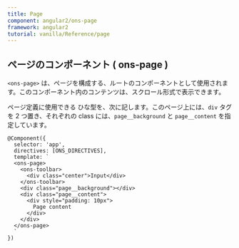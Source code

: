 ```yaml
---
title: Page
component: angular2/ons-page
framework: angular2
tutorial: vanilla/Reference/page
---
```


## ページのコンポーネント ( ons-page )

`<ons-page>` は、ページを構成する、ルートのコンポーネントとして使用されます。このコンポーネント内のコンテンツは、スクロール形式で表示できます。

ページ定義に使用できる ひな型を、次に記します。このページ上には、`div` タグを 2 つ置き、それぞれの class には、`page__background` と `page__content` を指定しています。

```
@Component({
  selector: 'app',
  directives: [ONS_DIRECTIVES],
  template: `
  <ons-page>
    <ons-toolbar>
      <div class="center">Input</div>
    </ons-toolbar>
    <div class="page__background"></div>
    <div class="page__content">
      <div style="padding: 10px">
        Page content
      </div>
    </div>
  </ons-page>
  `
})
```